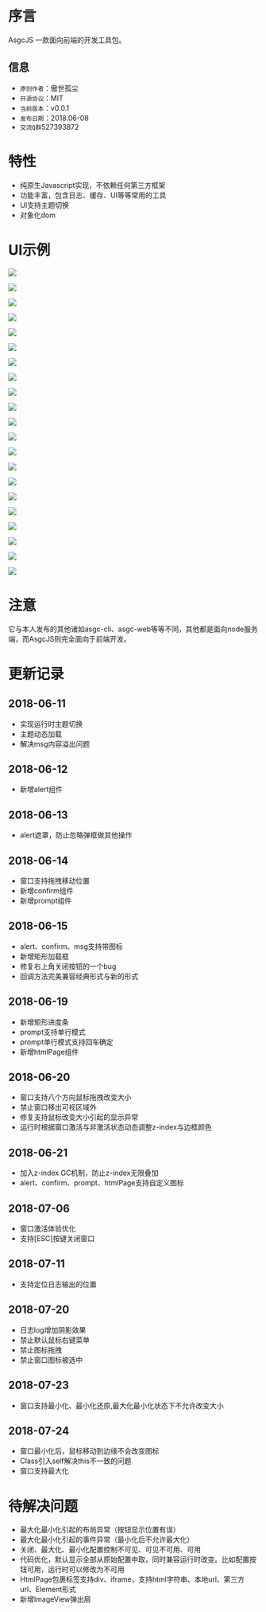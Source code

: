 # 序言

AsgcJS 一款面向前端的开发工具包。

## 信息

- `原创作者`：傲世孤尘
- `开源协议`：MIT
- `当前版本`：v0.0.1
- `发布日期`：2018.06-08
- `交流Q群`527393872 

# 特性

- 纯原生Javascript实现，不依赖任何第三方框架
- 功能丰富，包含日志、缓存、UI等等常用的工具
- UI支持主题切换
- 对象化dom

# UI示例

![](img/01.jpg)

![](img/02.jpg)

![](img/03.jpg)

![](img/04.jpg)

![](img/16.jpg)

![](img/05.jpg)

![](img/06.jpg)

![](img/07.jpg)

![](img/08.jpg)

![](img/09.jpg)

![](img/10.jpg)

![](img/11.jpg)

![](img/12.jpg)

![](img/13.jpg)

![](img/14.jpg)

![](img/15.jpg)

![](img/17.jpg)

![](img/18.jpg)

![](img/19.jpg)

![](img/20.jpg)

![](img/21.jpg)

# 注意

它与本人发布的其他诸如asgc-cli、asgc-web等等不同，其他都是面向node服务端，而AsgcJS则完全面向于前端开发。

# 更新记录

## 2018-06-11 
- 实现运行时主题切换
- 主题动态加载
- 解决msg内容溢出问题

## 2018-06-12 
- 新增alert组件

## 2018-06-13 
- alert遮罩，防止忽略弹框做其他操作

## 2018-06-14 
- 窗口支持拖拽移动位置
- 新增confirm组件
- 新增prompt组件

## 2018-06-15 
- alert、confirm、msg支持带图标
- 新增矩形加载框
- 修复右上角关闭按钮的一个bug
- 回调方法完美兼容经典形式与新的形式

## 2018-06-19 
- 新增矩形进度条
- prompt支持单行模式
- prompt单行模式支持回车确定
- 新增htmlPage组件

## 2018-06-20 
- 窗口支持八个方向鼠标拖拽改变大小
- 禁止窗口移出可视区域外
- 修复支持鼠标改变大小引起的显示异常
- 运行时根据窗口激活与非激活状态动态调整z-index与边框颜色

## 2018-06-21 
- 加入z-index GC机制，防止z-index无限叠加
- alert、confirm、prompt、htmlPage支持自定义图标

## 2018-07-06 
- 窗口激活体验优化
- 支持[ESC]按键关闭窗口

## 2018-07-11 
- 支持定位日志输出的位置

## 2018-07-20 
- 日志log增加阴影效果
- 禁止默认鼠标右键菜单
- 禁止图标拖拽
- 禁止窗口图标被选中

## 2018-07-23 
- 窗口支持最小化、最小化还原,最大化最小化状态下不允许改变大小

## 2018-07-24 
- 窗口最小化后，鼠标移动到边缘不会改变图标
- Class引入self解决this不一致的问题
- 窗口支持最大化

# 待解决问题
- 最大化最小化引起的布局异常（按钮显示位置有误）
- 最大化最小化引起的事件异常（最小化后不允许最大化）
- 关闭、最大化、最小化配置控制不可见、可见不可用、可用
- 代码优化，默认显示全部从原始配置中取，同时兼容运行时改变。比如配置按钮可用，运行时可以修改为不可用
- HtmlPage包裹标签支持div、iframe，支持html字符串、本地url、第三方url、Element形式
- 新增ImageView弹出层
